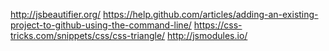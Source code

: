 
http://jsbeautifier.org/
https://help.github.com/articles/adding-an-existing-project-to-github-using-the-command-line/
https://css-tricks.com/snippets/css/css-triangle/
http://jsmodules.io/
